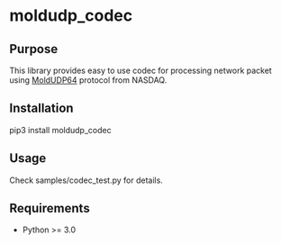# moldudp_codec

## Purpose

This library provides easy to use codec for processing network packet using <a href="http://www.nasdaqtrader.com/content/technicalsupport/specifications/dataproducts/moldudp64.pdf">MoldUDP64</a> protocol from NASDAQ.

## Installation

pip3 install moldudp_codec

## Usage

Check samples/codec_test.py for details.

## Requirements

- Python >= 3.0
